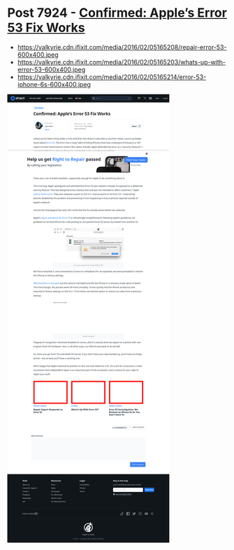 # Post 7924 - [Confirmed: Apple’s Error 53 Fix Works](https://www.ifixit.com/News/7924/error-53-fix)

- https://valkyrie.cdn.ifixit.com/media/2016/02/05165208/repair-error-53-600x400.jpeg
- https://valkyrie.cdn.ifixit.com/media/2016/02/05165203/whats-up-with-error-53-600x400.jpeg
- https://valkyrie.cdn.ifixit.com/media/2016/02/05165214/error-53-iphone-6s-600x400.jpeg

![screencap](screenshots/bc123fc0-6d46-491e-8e09-66b84ad9df4e.png)

